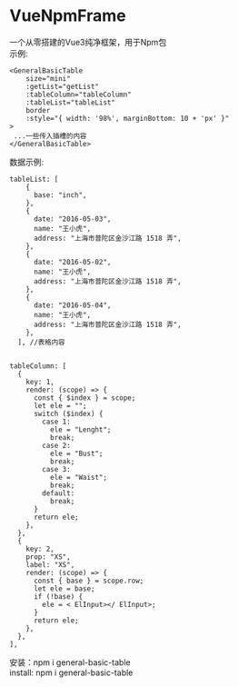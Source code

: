 # VueNpmFrame

一个从零搭建的Vue3纯净框架，用于Npm包 <br/>
示例:

    <GeneralBasicTable
        size="mini"
        :getList="getList"
        :tableColumn="tableColumn"
        :tableList="tableList"
        border
        :style="{ width: '98%', marginBottom: 10 + 'px' }"
    >
     ...一些传入插槽的内容
    </GeneralBasicTable>

数据示例:

    tableList: [
        {
          base: "inch",
        },
        {
          date: "2016-05-03",
          name: "王小虎",
          address: "上海市普陀区金沙江路 1518 弄",
        },
        {
          date: "2016-05-02",
          name: "王小虎",
          address: "上海市普陀区金沙江路 1518 弄",
        },
        {
          date: "2016-05-04",
          name: "王小虎",
          address: "上海市普陀区金沙江路 1518 弄",
        },
      ], //表格内容


    tableColumn: [
      {
        key: 1,
        render: (scope) => {
          const { $index } = scope;
          let ele = "";
          switch ($index) {
            case 1:
              ele = "Lenght";
              break;
            case 2:
              ele = "Bust";
              break;
            case 3:
              ele = "Waist";
              break; 
            default:
              break;
          }
          return ele;
        },
      },
      {
        key: 2,
        prop: "XS",
        label: "XS",
        render: (scope) => {
          const { base } = scope.row;
          let ele = base;
          if (!base) {
            ele = < ElInput></ ElInput>;
          }
          return ele;
        },
      },
    ],

安装：npm i general-basic-table<br/>
install: npm i general-basic-table